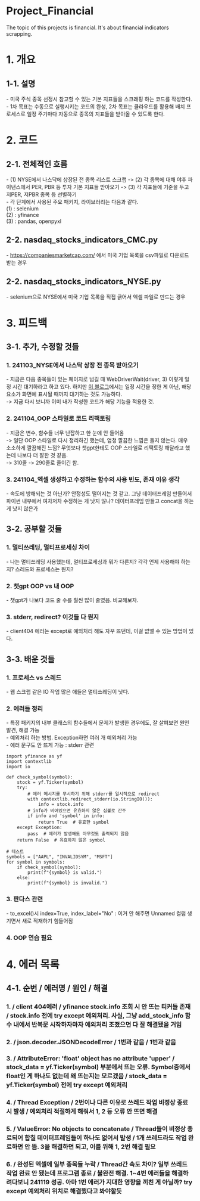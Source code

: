 # Project_Financial
The topic of this projects is financial. It's about financial indicators scrapping.  

# 1. 개요

## 1-1. 설명
\- 미국 주식 종목 선정시 참고할 수 있는 기본 지표들을 스크래핑 하는 코드를 작성한다.  
\- 1차 목표는 수동으로 실행시키는 코드의 완성, 2차 목표는 클라우드를 활용해 배치 프로세스로 일정 주기마다 자동으로 종목의 지표들을 받아올 수 있도록 한다.

# 2. 코드

## 2-1. 전체적인 흐름

\- (1) NYSE에서 나스닥에 상장된 전 종목 리스트 스크랩 -> (2) 각 종목에 대해 야후 파이낸스에서 PER, PBR 등 투자 기본 지표들 받아오기 -> (3) 각 지표들에 기준을 두고 저PER, 저PBR 종목 등 선별하기  
\- 각 단계에서 사용된 주요 패키지, 라이브러리는 다음과 같다.  
(1) : selenium  
(2) : yfinance  
(3) : pandas, openpyxl  

## 2-2. nasdaq_stocks_indicators_CMC.py

\- https://companiesmarketcap.com/ 에서 미국 기업 목록을 csv파일로 다운로드 받는 경우  

## 2-2. nasdaq_stocks_indicators_NYSE.py

\- selenium으로 NYSE에서 미국 기업 목록을 직접 긁어서 엑셀 파일로 만드는 경우  

# 3. 피드백

## 3-1. 추가, 수정할 것들

### 1. 241103_NYSE에서 나스닥 상장 전 종목 받아오기
\- 지금은 다음 종목들이 있는 페이지로 넘길 때 WebDriverWait(driver, 3) 이렇게 일정 시간 대기하라고 하고 있다. 하지만 [이 블로그](https://june98.tistory.com/11)에서는 일정 시간을 정한 게 아닌, 해당 요소가 화면에 표시될 때까지 대기하는 것도 가능하다.  
\-> 지금 다시 보니까 이미 내가 작성한 코드가 해당 기능을 적용한 것.
### 2. 241104_OOP 스타일로 코드 리팩토링
\- 지금은 변수, 함수들 너무 난잡하고 한 눈에 안 들어옴  
\-> 일단 OOP 스타일로 다시 정리하긴 했는데, 엄청 깔끔한 느낌은 들지 않는다. 매우 소소하게 깔끔해진 느낌? 무엇보다 챗gpt한테도 OOP 스타일로 리팩토링 해달라고 했는데 나보다 더 잘한 것 같음.  
\-> 310줄 -> 290줄로 줄이긴 함.
### 3. 241104_엑셀 생성하고 수정하는 함수의 사용 빈도, 존재 이유 생각
\- 속도에 방해되는 것 아닌가? 안정성도 떨어지는 것 같고. 그냥 데이터프레임 만들어서 파이썬 내부에서 여차저차 수정하는 게 낫지 않나? 데이터프레임 만들고 concat을 하는 게 낫지 않은가

## 3-2. 공부할 것들  

### 1. 멀티쓰레딩, 멀티프로세싱 차이
\- 나는 멀티쓰레딩 사용했는데, 멀티프로세싱과 뭐가 다른지? 각각 언제 사용해야 하는지? 스레드와 프로세스는 뭔지?
### 2. 챗gpt OOP vs 내 OOP
\- 챗gpt가 나보다 코드 줄 수를 훨씬 많이 줄였음. 비교해보자.  
### 3. stderr, redirect? 이것들 다 뭔지  
\- client404 에러는 except로 예외처리 해도 자꾸 뜨던데, 이걸 없앨 수 있는 방법이 있다.

## 3-3. 배운 것들
### 1. 프로세스 vs 스레드
\- 웹 스크랩 같은 IO 작업 많은 애들은 멀티쓰레딩이 낫다.  
### 2. 에러들 정리
\- 특정 패키지의 내부 클래스의 함수들에서 문제가 발생한 경우에도, 잘 살펴보면 원인 발견, 해결 가능  
\- 예외처리 하는 방법. Exception하면 여러 개 예외처리 가능  
\- 에러 문구도 안 뜨게 가능 : stderr 관련  
```
import yfinance as yf
import contextlib
import io

def check_symbol(symbol):
    stock = yf.Ticker(symbol)
    try:
        # 에러 메시지를 무시하기 위해 stderr를 일시적으로 redirect
        with contextlib.redirect_stderr(io.StringIO()):
            info = stock.info
        # info가 비어있으면 유효하지 않은 심볼로 간주
        if info and 'symbol' in info:
            return True  # 유효한 symbol
    except Exception:
        pass  # 에러가 발생해도 아무것도 출력되지 않음
    return False  # 유효하지 않은 symbol

# 테스트
symbols = ["AAPL", "INVALIDSYM", "MSFT"]
for symbol in symbols:
    if check_symbol(symbol):
        print(f"{symbol} is valid.")
    else:
        print(f"{symbol} is invalid.")

```

### 3. 판다스 관련
\- to_excel()시 index=True, index_label="No" : 이거 안 해주면 Unnamed 컬럼 생기면서 새로 적재하기 힘들어짐  

### 4. OOP 연습 필요

# 4. 에러 목록

## 4-1. 순번 / 에러명 / 원인 / 해결  

### 1. / client 404에러 / yfinance stock.info 조회 시 안 뜨는 티커들 존재 / stock.info 전에 try except 예외처리. 사실, 그냥 add_stock_info 함수 내에서 반복문 시작하자마자 예외처리 조졌으면 다 잘 해결됐을 거임  
### 2. / json.decoder.JSONDecodeError / 1번과 같음 / 1번과 같음  
### 3. / AttributeError: 'float' object has no attribute 'upper' / stock_data = yf.Ticker(symbol) 부분에서 뜨는 오류. Symbol중에서 float인 게 하나도 없는데 왜 뜨는지는 모르겠음 / stock_data = yf.Ticker(symbol) 전에 try except 예외처리  
### 4. / Thread Exception / 2번이나 다른 이유로 쓰레드 작업 비정상 종료 시 발생 / 예외처리 적절하게 해줘서 1, 2 등 오류 안 뜨면 해결  
### 5. / ValueError: No objects to concatenate / Thread들이 비정상 종료되어 합칠 데이터프레임들이 하나도 없어서 발생 / 1개 쓰레드라도 작업 완료하면 안 뜸. 3을 해결하면 되고, 이를 위해 1, 2번 해결 필요  
### 6. / 완성된 엑셀에 일부 종목들 누락 / Thread간 속도 차이? 일부 쓰레드 작업 완료 안 됐는데 프로그램 종료 / 불완전 해결. 1~4번 에러들을 해결하려다보니 241119 성공. 아마 1번 에러가 지대한 영향을 끼친 게 아닐까? try except 예외처리 위치로 해결했다고 봐야할듯  
